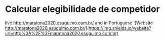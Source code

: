 # Calcular elegibilidade de competidor

live http://maratona2020.esuguimo.com.br/ and in Portuguese
![Website http://maratona2020.esuguimo.com.br/](https://img.shields.io/website?url=http%3A%2F%2Fmaratona2020.esuguimo.com.br)
